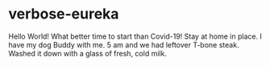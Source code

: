 # verbose-eureka
Hello World! What better time to start than Covid-19! Stay at home in place. I have my dog Buddy with me. 5 am and we had leftover T-bone steak. Washed it down with a glass of fresh, cold milk.
